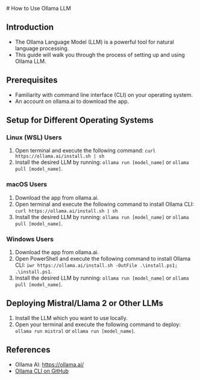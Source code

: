 <BEGIN OUTLINE>
# How to Use Ollama LLM

## Introduction
- The Ollama Language Model (LLM) is a powerful tool for natural language processing.
- This guide will walk you through the process of setting up and using Ollama LLM.

## Prerequisites
- Familiarity with command line interface (CLI) on your operating system.
- An account on ollama.ai to download the app.

## Setup for Different Operating Systems
### Linux (WSL) Users
1. Open terminal and execute the following command: `curl https://ollama.ai/install.sh | sh`
2. Install the desired LLM by running: `ollama run [model_name]` or `ollama pull [model_name]`.
### macOS Users
1. Download the app from ollama.ai.
2. Open terminal and execute the following command to install Ollama CLI: `curl https://ollama.ai/install.sh | sh`
3. Install the desired LLM by running: `ollama run [model_name]` or `ollama pull [model_name]`.
### Windows Users
1. Download the app from ollama.ai.
2. Open PowerShell and execute the following command to install Ollama CLI: `iwr https://ollama.ai/install.sh -OutFile .\install.ps1; .\install.ps1`.
3. Install the desired LLM by running: `ollama run [model_name]` or `ollama pull [model_name]`.

## Deploying Mistral/Llama 2 or Other LLMs
1. Install the LLM which you want to use locally.
2. Open your terminal and execute the following command to deploy: `ollama run mistral` or `ollama run [model_name]`.

## References
- Ollama AI: <https://ollama.ai/>
- [Ollama CLI on GitHub](https://github.com/ollama-ai/ollama-cli)
<END OUTLINE>